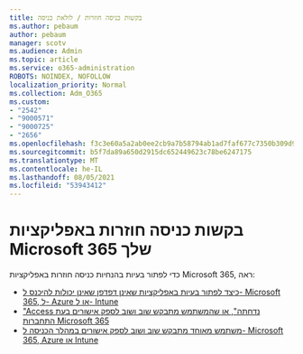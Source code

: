 ```yaml
---
title: בקשות כניסה חוזרות / לולאת כניסה
ms.author: pebaum
author: pebaum
manager: scotv
ms.audience: Admin
ms.topic: article
ms.service: o365-administration
ROBOTS: NOINDEX, NOFOLLOW
localization_priority: Normal
ms.collection: Adm_O365
ms.custom:
- "2542"
- "9000571"
- "9000725"
- "2656"
ms.openlocfilehash: f3c3e60a5a2ab0ee2cb9a7b58794ab1ad7faf677c7350b309d968a282db43772
ms.sourcegitcommit: b5f7da89a650d2915dc652449623c78be6247175
ms.translationtype: MT
ms.contentlocale: he-IL
ms.lasthandoff: 08/05/2021
ms.locfileid: "53943412"
---
```

# <a name="repeated-sign-in-prompts-in-microsoft-365-apps"></a>בקשות כניסה חוזרות באפליקציות Microsoft 365 שלך

כדי לפתור בעיות בהנחיות כניסה חוזרות באפליקציות Microsoft 365, ראה:

- [כיצד לפתור בעיות באפליקציות שאינן דפדפן שאינן יכולות להיכנס ל- Microsoft 365, ל- Azure או ל- Intune](https://support.office.com/article/how-to-troubleshoot-non-browser-apps-that-can-t-sign-in-to-office-365-azure-or-intune-3ba1b268-66f6-462c-b0e5-070f5c2603c1)
- ["Access נדחתה", או שהמשתמש מתבקש שוב ושוב לספק אישורים בעת התחברות Microsoft 365](https://docs.microsoft.com/office365/troubleshoot/security/access-denied-when-connect-to-office-365)
- [משתמש מאוחד מתבקש שוב ושוב לספק אישורים במהלך הכניסה ל- Microsoft 365, Azure או Intune](https://docs.microsoft.com/office365/troubleshoot/authentication/federated-user-repeatedly-prompted-for-credentials)


